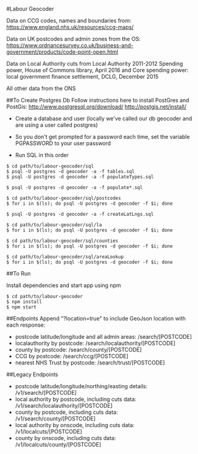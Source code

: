 #Labour Geocoder

Data on CCG codes, names and boundaries from: https://www.england.nhs.uk/resources/ccg-maps/

Data on UK postcodes and admin zones from the OS: https://www.ordnancesurvey.co.uk/business-and-government/products/code-point-open.html

Data on Local Authority cuts from Local Authority 2011-2012 Spending power, House of Commons library, April 2016 and Core spending power: local government finance settlement, DCLG, December 2015

All other data from the ONS

##To Create Postgres Db
Follow instructions here to install PostGres and PostGis: http://www.postgresql.org/download/ http://postgis.net/install/

- Create a database and user (locally we've called our db geocoder and are using a user called postgres)

- So you don't get prompted for a password each time, set the variable PGPASSWORD to your user password

- Run SQL in this order
``` 
$ cd path/to/labour-geocoder/sql
$ psql -U postgres -d geocoder -a -f tables.sql
$ psql -U postgres -d geocoder -a -f populateTypes.sql

$ psql -U postgres -d geocoder -a -f populate*.sql

$ cd path/to/labour-geocoder/sql/postcodes
$ for i in $(ls); do psql -U postgres -d geocoder -f $i; done

$ psql -U postgres -d geocoder -a -f createLatLngs.sql

$ cd path/to/labour-geocoder/sql/la
$ for i in $(ls); do psql -U postgres -d geocoder -f $i; done

$ cd path/to/labour-geocoder/sql/counties
$ for i in $(ls); do psql -U postgres -d geocoder -f $i; done

$ cd path/to/labour-geocoder/sql/areaLookup
$ for i in $(ls); do psql -U postgres -d geocoder -f $i; done
```

##To Run

Install dependencies and start app using npm
```
$ cd path/to/labour-geocoder
$ npm install
$ npm start
```

##Endpoints
Append "?location=true" to include GeoJson location with each response:
- postcode latitude/longitude and all admin areas: /search/[POSTCODE]
- localauthority by postcode: /search/localauthority/[POSTCODE]
- county by postcode: /search/county/[POSTCODE]
- CCG by postcode: /search/ccg/[POSTCODE]
- nearest NHS Trust by postcode: /search/trust/[POSTCODE]


##Legacy Endpoints
- postcode latitude/longitude/northing/easting details: /v1/search/[POSTCODE]
- local authority by postcode, including cuts data: /v1/search/localauthority/[POSTCODE]
- county by postcode, including cuts data: /v1/search/county/[POSTCODE]
- local authority by onscode, including cuts data: /v1/localcuts/[POSTCODE]
- county by onscode, including cuts data: /v1/localcuts/county/[POSTCODE]